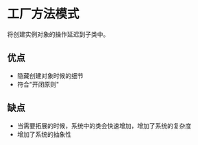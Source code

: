 # 工厂方法模式

将创建实例对象的操作延迟到子类中。

## 优点

- 隐藏创建对象时候的细节
- 符合"开闭原则"

## 缺点

- 当需要拓展的时候，系统中的类会快速增加，增加了系统的复杂度
- 增加了系统的抽象性
